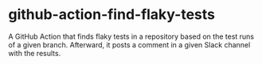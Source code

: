 # github-action-find-flaky-tests

A GitHub Action that finds flaky tests in a repository based on the test runs of a given branch.
Afterward, it posts a comment in a given Slack channel with the results.
